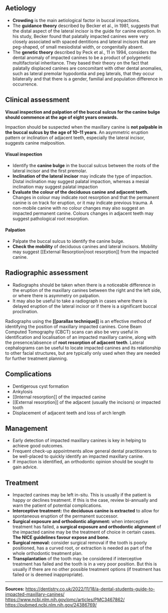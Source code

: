 ## Aetiology
* **Crowding** is the main aetiological factor in buccal impactions.
* The **guidance theory** described by Becker et al., in 1981, suggests that the distal aspect of the lateral incisor is the guide for canine eruption. In his study, Becker found that palatally impacted canines were very closely associated with spaced dentitions and lateral incisors that are peg-shaped, of small mesiodistal width, or congenitally absent.
* The **genetic theory** described by Peck et al., 11 in 1994, considers the dental anomaly of impacted canines to be a product of polygenetic multifactorial inheritance. They based their theory on the fact that palatally displaced canines are concomitant with other dental anomalies, such as lateral premolar hypodontia and peg laterals, that they occur bilaterally and that there is a gender, familial and population difference in occurrence.

## Clinical assessment

**Visual inspection and palpation of the buccal sulcus for the canine bulge should commence at the age of eight years onwards.**

Impaction should be suspected when the maxillary canine is **not palpable in the buccal sulcus by the age of 10–11 years**. An asymmetric eruption pattern or inclination of adjacent teeth, especially the lateral incisor, suggests canine malposition.

#### Visual inspection
* Identify the **canine bulge** in the buccal sulcus between the roots of the lateral incisor and the first premolar.
* **Inclination of the lateral incisor** may indicate the type of impaction. Distal inclination may suggest palatal impaction, whereas a mesial inclination may suggest palatal impaction
* **Evaluate the colour of the deciduous canine and adjacent teeth.** Changes in colour may indicate root resorption and that the permanent canine is on track for eruption, or it may indicate previous trauma. A non-mobile canine with no colour changes may also suggest an impacted permanent canine. Colours changes in adjacent teeth may suggest pathological root resorption.

#### Palpation
* Palpate the buccal sulcus to identify the canine bulge.
* **Check the mobility** of deciduous canines and lateral incisors. Mobility may suggest [[External Resorption|root resorption]] from the impacted canine. 

## Radiographic assessment
* Radiographs should be taken when there is a noticeable difference in the eruption of the maxillary canines between the right and the left side, or where there is asymmetry on palpation.
* It may also be useful to take a radiograph in cases where there is delayed eruption of the lateral incisor or if there is a significant buccal proclination.

Radiographs using the **[[parallax technique]]** is an effective method of identifying the position of maxillary impacted canines. Cone Beam Computed Tomography (CBCT) scans can also be very useful in identification and localisation of an impacted maxillary canine, along with the presence/absence of **root resorption of adjacent teeth**. Lateral cephalograms can be useful to locate impacted canines and its relationship to other facial structures, but are typically only used when they are needed for further treatment planning.

## Complications
* Dentigerous cyst formation
* Ankylosis
* [[Internal resorption]] of the impacted canine
* [[External resorption]] of the adjacent (usually the incisors) or impacted tooth
* Displacement of adjacent teeth and loss of arch length

## Management
* Early detection of impacted maxillary canines is key in helping to achieve good outcomes.
* Frequent check-up appointments allow general dental practitioners to be well-placed to quickly identify an impacted maxillary canine.
* If impaction is identified, an orthodontic opinion should be sought to gain advice.

## Treatment
* Impacted canines may be left in-situ. This is usually if the patient is happy or declines treatment. If this is the case, review bi-annually and warn the patient of potential complications.
* **Interceptive treatment:** the **deciduous canine is extracted** to allow for spontaneous eruption of the permanent successor.
* **Surgical exposure and orthodontic alignment:** when interceptive treatment has failed, a **surgical exposure and orthodontic alignment** of the impacted canine may be the treatment of choice in certain cases. **The NICE guidelines favour expose and bone.**
* **Surgical removal:** consider surgical removal if the tooth is poorly positioned, has a curved root, or extraction is needed as part of the whole orthodontic treatment plan.
* **Transplantation** of the tooth may be considered if interceptive treatment has failed and the tooth is in a very poor position. But this is usually if there are no other possible treatment options (if treatment has failed or is deemed inappropriate).

---

**Sources:**
https://dentistry.co.uk/2022/11/18/a-dental-students-guide-to-impacted-maxillary-canines/
https://www.ncbi.nlm.nih.gov/pmc/articles/PMC3467862/
https://pubmed.ncbi.nlm.nih.gov/24386769/

